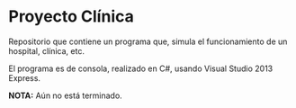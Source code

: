 # Proyecto Clínica

Repositorio que contiene un programa que, simula el funcionamiento de un hospital, clínica, etc.

El programa es de consola, realizado en C#, usando Visual Studio 2013 Express.

**NOTA:** Aún no está terminado.
